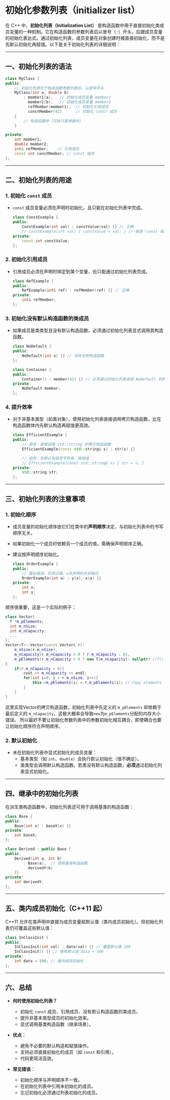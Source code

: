 # 初始化参数列表（initializer list）

在 C++ 中，**初始化列表（Initialization List）** 是构造函数中用于直接初始化类成员变量的一种机制。它在构造函数的参数列表后以冒号（`:`）开头，后跟成员变量的初始化表达式。通过初始化列表，成员变量在对象创建时被直接初始化，而不是先默认初始化再赋值。以下是关于初始化列表的详细说明：

---

## **一、初始化列表的语法**

```cpp
class MyClass {
public:
    // 初始化列表位于构造函数参数列表后，以冒号开头
    MyClass(int a, double b) 
        : member1(a),   // 初始化成员变量 member1
          member2(b),   // 初始化成员变量 member2
          refMember(member1),  // 初始化引用成员
          constMember(42)      // 初始化 const 成员
    { 
        // 构造函数体（可执行其他操作）
    }

private:
    int member1;
    double member2;
    int& refMember;    // 引用成员
    const int constMember; // const 成员
};
```

---

## **二、初始化列表的用途**
### 1. **初始化 `const` 成员**
- `const` 成员变量必须在声明时初始化，且只能在初始化列表中完成。

   ```cpp
   class ConstExample {
   public:
       ConstExample(int val) : constValue(val) {} // 正确
       // ConstExample(int val) { constValue = val; } // 错误！const 成员不能在构造函数体内赋值
   private:
       const int constValue;
   };
   ```

### 2. **初始化引用成员**

- 引用成员必须在声明时绑定到某个变量，也只能通过初始化列表完成。

   ```cpp
   class RefExample {
   public:
       RefExample(int& ref) : refMember(ref) {} // 正确
   private:
       int& refMember;
   };
   ```

### 3. **初始化没有默认构造函数的类成员**

- 如果成员是类类型且没有默认构造函数，必须通过初始化列表显式调用其构造函数。

   ```cpp
   class NoDefault {
   public:
       NoDefault(int x) {} // 没有无参构造函数
   };

   class Container {
   public:
       Container() : member(42) {} // 必须通过初始化列表调用 NoDefault 的构造函数
   private:
       NoDefault member;
   };
   ```

### 4. **提升效率**
- 对于非基本类型（如类对象），使用初始化列表直接调用拷贝构造函数，比在构造函数体内先默认构造再赋值更高效。

   ```cpp
   class EfficientExample {
   public:
       // 高效：直接调用 std::string 的拷贝构造函数
       EfficientExample(const std::string& s) : str(s) {}

       // 低效：先默认构造空字符串，再赋值
       // EfficientExample(const std::string& s) { str = s; }
   private:
       std::string str;
   };
   ```

---

## **三、初始化列表的注意事项**
### 1. **初始化顺序**
- 成员变量的初始化顺序由它们在类中的**声明顺序**决定，与初始化列表中的书写顺序无关。
- 如果初始化一个成员时依赖另一个成员的值，需确保声明顺序正确。
- 建议按声明顺序初始化。

   ```cpp
   class OrderExample {
   public:
       // 看似错误，实则正确，x先声明的先初始化
       OrderExample(int a) : y(x), x(a) {}
   private:
       int x;
       int y;
   };
   ```

顺序很重要，这是一个实际的例子：

```cpp
class Vector{
  T *m_pElements;
  int m_nSize;
  int m_nCapacity;
  ...    
};
Vector<T>::Vector(const Vector& r):
    m_nSize(r.m_nSize),
    m_nCapacity(r.m_nCapacity > 0 ? r.m_nCapacity : 0),
    m_pElements(r.m_nCapacity > 0 ? new T[m_nCapacity]: nullptr) //T[r.m_nCapacity]
{
    if(r.m_nCapacity > 0){
        cout << m_nCapacity << endl;
        for(int i=0; i < r.m_nSize; i++){
            this->m_pElements[i] = r.m_pElements[i]; // Copy elements
        }
    }
}
```

这里实现Vector的拷贝构造函数，初始化列表中先定义的 `m_pElements` 却依赖于最后定义的 `m_nCapacity`，这极大概率会导致`new`为`m_pElements`分配的内存大小错误。
所以最好不要让初始化参数列表中的参数初始化相互耦合，即使耦合也要让初始化顺序符合声明顺序。  


### 2. **默认初始化**
- 未在初始化列表中显式初始化的成员变量：
  - 基本类型（如 `int`、`double`）会执行默认初始化（值不确定）。
  - 类类型会调用默认构造函数。若类没有默认构造函数，**必须**通过初始化列表显式初始化。

---

## **四、继承中的初始化列表**
在派生类构造函数中，初始化列表还可用于调用基类的构造函数：

```cpp
class Base {
public:
    Base(int x) : baseX(x) {}
private:
    int baseX;
};

class Derived : public Base {
public:
    Derived(int a, int b) 
        : Base(a),  // 调用基类构造函数
          derivedY(b) 
    {}
private:
    int derivedY;
};
```

---

## **五、类内成员初始化（C++11 起）**
C++11 允许在类声明中直接为成员变量赋默认值（类内成员初始化）。但初始化列表仍可覆盖这些默认值：

```cpp
class InClassInit {
public:
    InClassInit(int val) : data(val) {} // 覆盖默认值 100
    InClassInit() {} // 使用默认值 data = 100
private:
    int data = 100; // 类内成员初始化
};
```

---

## **六、总结**
- **何时使用初始化列表？**
  - 初始化 `const` 成员、引用成员、没有默认构造函数的类成员。
  - 提升非基本类型成员的初始化效率。
  - 显式调用基类构造函数（继承场景）。

- **优点**：
  - 避免不必要的默认构造和赋值操作。
  - 支持必须直接初始化的成员（如 `const` 和引用）。
  - 代码更简洁高效。

- **常见错误**：
  - 初始化顺序与声明顺序不一致。
  - 在初始化列表中引用未初始化的成员。
  - 忘记初始化必须通过列表初始化的成员。
